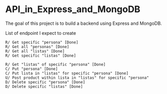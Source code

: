 # API_in_Express_and_MongoDB
The goal of this project is to build a backend using Express and MongoDB. 

List of endpoint I expect to create

    R/ Get specific "persona" [Done]
    R/ Get all "personas" [Done]
    R/ Get all "listas" [Done]
    R/ Get specific "listas" [Done]

    R/ Get "listas" of specific "persona" [Done]
    C/ Put "persona" [Done]
    C/ Put lista in "listas" for specific "persona" [Done]
    U/ Post product within lista in "listas" for specific "persona" 
    D/ Delete specific "persona" [Done]
    D/ Delete specific "listas" [Done]
